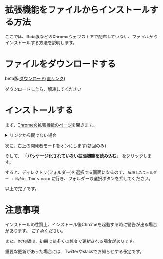 # 拡張機能をファイルからインストールする方法

ここでは、Beta版などのChromeウェブストアで配布していない、ファイルからインストールする方法を説明します。

# ファイルをダウンロードする

beta版:[ダウンロード(直リンク)](https://github.com/CoreNion/Ny0bi_Tools/archive/main.zip)

ダウンロードしたら、解凍してください

# インストールする

まず、[Chromeの拡張機能のページ](chrome://extensions/)を開きます。
<details>
    <summary>リンクから開けない場合</summary>
    1. 右上の︙(三点のボタン)より、メニューを開き、設定をクリックします。
    2. 設定画面が出たら、左のリストの下の方にある「拡張機能」をクリックします。
</details>

次に、右上の開発者モードをオンにします(初回のみ)

そして、 **「パッケージ化されていない拡張機能を読み込む」** をクリックします。

すると、ディレクトリ(フォルダー)を選択する画面になるので、
`解凍したフォルダー → Ny0bi_Tools-main`
に行き、フォルダーの選択ボタンを押してください。

以上で完了です。

# 注意事項

インストールの性質上、インストール後Chromeを起動する時に警告が出る場合があります。 ご了承ください。

また、beta版は、初期では多くの頻度で更新される場合があります。

重要な更新があった場合には、Twitterやslackでお知らせする予定です。